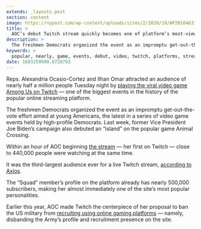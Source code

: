 ```yaml
--- 
extends: _layouts.post 
section: content 
image: https://nypost.com/wp-content/uploads/sites/2/2020/10/AP20104631980699.jpg?quality=90&strip=all&w=1200 
title: > 
  AOC’s debut Twitch stream quickly becomes one of platform’s most-viewed 
description: > 
  The freshmen Democrats organized the event as an impromptu get-out-the-vote effort aimed at young Americans, the latest in a series of video game events held by high-profile Democrats.Last week, former Vice President Joe Biden’s campaign also debuted an “island” on the popular game Animal Crossing.Within an hour of AOC beginning the stream — her first on Twitch — close to 440,000 people were watching at the same time.It was the third-largest audience ever for a live Twitch stream, according to Axios.The “Squad” member’s profile on the platform already has nearly 500,000 subscribers, making her almost immediately one of the site’s most popular personalities. 
keywords: > 
  popular, nearly, game, events, debut, video, twitch, platforms, stream, mostviewed, profile, online, democrats, quickly, aocs 
date: 1603259990.0728793 
--- 
```

<div><p>Reps. Alexandria Ocasio-Cortez and Ilhan Omar attracted an audience of nearly half a million people Tuesday night by <a href="https://www.twitch.tv/aoc" rel="noopener noreferrer" target="_blank">playing the viral video game Among Us on Twitch</a> &#8212; one of the biggest events in the history of the popular online streaming platform.</p>
<p>The freshmen Democrats organized the event as an impromptu get-out-the-vote effort aimed at young Americans, the latest in a series of video game events held by high-profile Democrats. Last week, former Vice President Joe Biden&#8217;s campaign also debuted an &#8220;island&#8221; on the popular game Animal Crossing.</p>
<p>Within an hour of AOC beginning <a href="https://www.twitch.tv/aoc" rel="noopener noreferrer" target="_blank">the stream</a> &#8212; her first on Twitch &#8212; close to 440,000 people were watching at the same time.</p>
<p>It was the third-largest audience ever for a live Twitch stream, <a href="https://www.axios.com/aoc-ilhan-omar-draw-400000-to-twitch-stream-to-get-out-the-vote-2ff44af0-b60a-4906-8cda-648ae65e1242.html">according to Axios</a>.</p>
<p>The &#8220;Squad&#8221; member&#8217;s profile on the platform already has nearly 500,000 subscribers, making her almost immediately one of the site&#8217;s most popular personalities.</p>
<p>Earlier this year, AOC made Twitch the centerpiece of her proposal to ban the US military from <a href="https://www.theverge.com/2020/7/30/21348451/military-recruiting-twitch-ban-block-amendment-ocasio-cortez">recruiting using online gaming platforms</a> &#8212; namely, disbanding the Army&#8217;s profile and recruitment presence on the site.</p>
			</div>